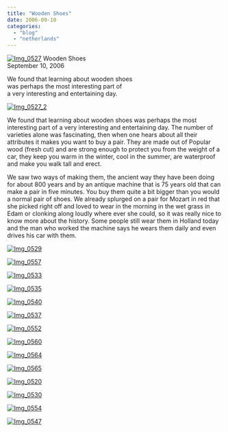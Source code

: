 ```yaml
---
title: "Wooden Shoes"
date: 2006-09-10
categories: 
  - "blog"
  - "netherlands"
---
```


 [![Img_0527](https://pub-ac94b3f306b24c0dba4238943c97f2e1.r2.dev/2008/05/01/img_0527.png "Img_0527")](https://pub-ac94b3f306b24c0dba4238943c97f2e1.r2.dev/photos/uncategorized/2008/05/01/img_0527.png) Wooden Shoes  
September 10, 2006

We found that learning about wooden shoes  
was perhaps the most interesting part of  
a very interesting and entertaining day.

<!--more-->

[![Img_0527_2](https://pub-ac94b3f306b24c0dba4238943c97f2e1.r2.dev/2008/05/01/img_0527_2.png "Img_0527_2")](https://pub-ac94b3f306b24c0dba4238943c97f2e1.r2.dev/photos/uncategorized/2008/05/01/img_0527_2.png)

We found that learning about wooden shoes was perhaps the most interesting part of a very interesting and entertaining day. The number of varieties alone was fascinating, then when one hears about all their attributes it makes you want to buy a pair. They are made out of Popular wood (fresh cut) and are strong enough to protect you from the weight of a car, they keep you warm in the winter, cool in the summer, are waterproof and make you walk tall and erect.  
  
We saw two ways of making them, the ancient way they have been doing for about 800 years and by an antique machine that is 75 years old that can make a pair in five minutes. You buy them quite a bit bigger than you would a normal pair of shoes. We already splurged on a pair for Mozart in red that she picked right off and loved to wear in the morning in the wet grass in Edam or clonking along loudly where ever she could, so it was really nice to know more about the history. Some people still wear them in Holland today and the man who worked the machine says he wears them daily and even drives his car with them.

[![Img_0529](https://pub-ac94b3f306b24c0dba4238943c97f2e1.r2.dev/2008/05/01/img_0529.png "Img_0529")](https://pub-ac94b3f306b24c0dba4238943c97f2e1.r2.dev/photos/uncategorized/2008/05/01/img_0529.png)

[![Img_0557](https://pub-ac94b3f306b24c0dba4238943c97f2e1.r2.dev/2008/05/01/img_0557.png "Img_0557")](https://pub-ac94b3f306b24c0dba4238943c97f2e1.r2.dev/photos/uncategorized/2008/05/01/img_0557.png)

[![Img_0533](https://pub-ac94b3f306b24c0dba4238943c97f2e1.r2.dev/2008/05/01/img_0533.png "Img_0533")](https://pub-ac94b3f306b24c0dba4238943c97f2e1.r2.dev/photos/uncategorized/2008/05/01/img_0533.png)

[![Img_0535](https://pub-ac94b3f306b24c0dba4238943c97f2e1.r2.dev/2008/05/01/img_0535.png "Img_0535")](https://pub-ac94b3f306b24c0dba4238943c97f2e1.r2.dev/photos/uncategorized/2008/05/01/img_0535.png)

[![Img_0540](https://pub-ac94b3f306b24c0dba4238943c97f2e1.r2.dev/2008/05/01/img_0540.png "Img_0540")](https://pub-ac94b3f306b24c0dba4238943c97f2e1.r2.dev/photos/uncategorized/2008/05/01/img_0540.png)

[![Img_0537](https://pub-ac94b3f306b24c0dba4238943c97f2e1.r2.dev/2008/05/01/img_0537.png "Img_0537")](https://pub-ac94b3f306b24c0dba4238943c97f2e1.r2.dev/photos/uncategorized/2008/05/01/img_0537.png)

[![Img_0552](https://pub-ac94b3f306b24c0dba4238943c97f2e1.r2.dev/2008/05/01/img_0552.png "Img_0552")](https://pub-ac94b3f306b24c0dba4238943c97f2e1.r2.dev/photos/uncategorized/2008/05/01/img_0552.png)

[![Img_0560](https://pub-ac94b3f306b24c0dba4238943c97f2e1.r2.dev/2008/05/01/img_0560.png "Img_0560")](https://pub-ac94b3f306b24c0dba4238943c97f2e1.r2.dev/photos/uncategorized/2008/05/01/img_0560.png)

[![Img_0564](https://pub-ac94b3f306b24c0dba4238943c97f2e1.r2.dev/2008/05/01/img_0564.png "Img_0564")](https://pub-ac94b3f306b24c0dba4238943c97f2e1.r2.dev/photos/uncategorized/2008/05/01/img_0564.png)

[![Img_0565](https://pub-ac94b3f306b24c0dba4238943c97f2e1.r2.dev/2008/05/01/img_0565.png "Img_0565")](https://pub-ac94b3f306b24c0dba4238943c97f2e1.r2.dev/photos/uncategorized/2008/05/01/img_0565.png)

[![Img_0520](https://pub-ac94b3f306b24c0dba4238943c97f2e1.r2.dev/2008/05/01/img_0520.png "Img_0520")](https://pub-ac94b3f306b24c0dba4238943c97f2e1.r2.dev/photos/uncategorized/2008/05/01/img_0520.png)

[![Img_0530](https://pub-ac94b3f306b24c0dba4238943c97f2e1.r2.dev/2008/05/01/img_0530.png "Img_0530")](https://pub-ac94b3f306b24c0dba4238943c97f2e1.r2.dev/photos/uncategorized/2008/05/01/img_0530.png)

[![Img_0554](https://pub-ac94b3f306b24c0dba4238943c97f2e1.r2.dev/2008/05/01/img_0554.png "Img_0554")](https://pub-ac94b3f306b24c0dba4238943c97f2e1.r2.dev/photos/uncategorized/2008/05/01/img_0554.png)

[![Img_0547](https://pub-ac94b3f306b24c0dba4238943c97f2e1.r2.dev/2008/05/01/img_0547.png "Img_0547")](https://pub-ac94b3f306b24c0dba4238943c97f2e1.r2.dev/photos/uncategorized/2008/05/01/img_0547.png)
